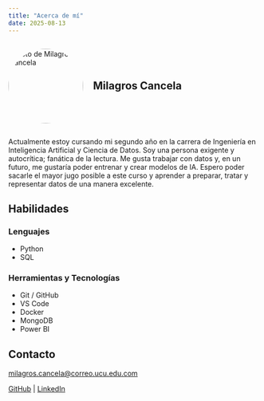```yaml
---
title: "Acerca de mí"
date: 2025-08-13
---
```


<div style="display: flex; align-items: center; gap: 20px;">

  <img src="/assets/img_ln/foto_linkedin.png"
       alt="Foto de Milagros Cancela"
       style="border-radius: 50%; width: 150px; height: 150px; object-fit: cover;">

  <h2 style="margin: 0;">Milagros Cancela</h2>

</div>

Actualmente estoy cursando mi segundo año en la carrera de Ingeniería en Inteligencia Artificial y Ciencia de Datos. Soy una persona exigente y autocrítica; fanática de la lectura. Me gusta trabajar con datos y, en un futuro, me gustaría poder entrenar y crear modelos de IA. Espero poder sacarle el mayor jugo posible a este curso y aprender a preparar, tratar y representar datos de una manera excelente.

## Habilidades
### Lenguajes

- Python 
- SQL 

### Herramientas y Tecnologías
- Git / GitHub 
- VS Code 
- Docker
- MongoDB 
- Power BI 


## Contacto

milagros.cancela@correo.ucu.edu.com

<a href="https://github.com/milagroscancela" class="custom-link">GitHub</a> |
<a href="https://www.linkedin.com/in/milagros-cancela-cano-56035331b/" class="custom-link">LinkedIn</a>